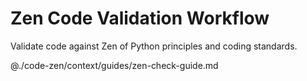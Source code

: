 # Zen Code Validation Workflow

Validate code against Zen of Python principles and coding standards.

@./code-zen/context/guides/zen-check-guide.md
